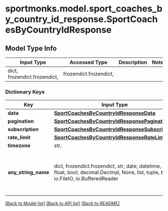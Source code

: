# sportmonks.model.sport_coaches_by_country_id_response.SportCoachesByCountryIdResponse

## Model Type Info
Input Type | Accessed Type | Description | Notes
------------ | ------------- | ------------- | -------------
dict, frozendict.frozendict,  | frozendict.frozendict,  |  | 

### Dictionary Keys
Key | Input Type | Accessed Type | Description | Notes
------------ | ------------- | ------------- | ------------- | -------------
**data** | [**SportCoachesByCountryIdResponseData**](SportCoachesByCountryIdResponseData.md) | [**SportCoachesByCountryIdResponseData**](SportCoachesByCountryIdResponseData.md) |  | [optional] 
**pagination** | [**SportCoachesByCountryIdResponsePagination**](SportCoachesByCountryIdResponsePagination.md) | [**SportCoachesByCountryIdResponsePagination**](SportCoachesByCountryIdResponsePagination.md) |  | [optional] 
**subscription** | [**SportCoachesByCountryIdResponseSubscription**](SportCoachesByCountryIdResponseSubscription.md) | [**SportCoachesByCountryIdResponseSubscription**](SportCoachesByCountryIdResponseSubscription.md) |  | [optional] 
**rate_limit** | [**SportCoachesByCountryIdResponseRateLimit**](SportCoachesByCountryIdResponseRateLimit.md) | [**SportCoachesByCountryIdResponseRateLimit**](SportCoachesByCountryIdResponseRateLimit.md) |  | [optional] 
**timezone** | str,  | str,  |  | [optional] 
**any_string_name** | dict, frozendict.frozendict, str, date, datetime, int, float, bool, decimal.Decimal, None, list, tuple, bytes, io.FileIO, io.BufferedReader | frozendict.frozendict, str, BoolClass, decimal.Decimal, NoneClass, tuple, bytes, FileIO | any string name can be used but the value must be the correct type | [optional]

[[Back to Model list]](../../README.md#documentation-for-models) [[Back to API list]](../../README.md#documentation-for-api-endpoints) [[Back to README]](../../README.md)

